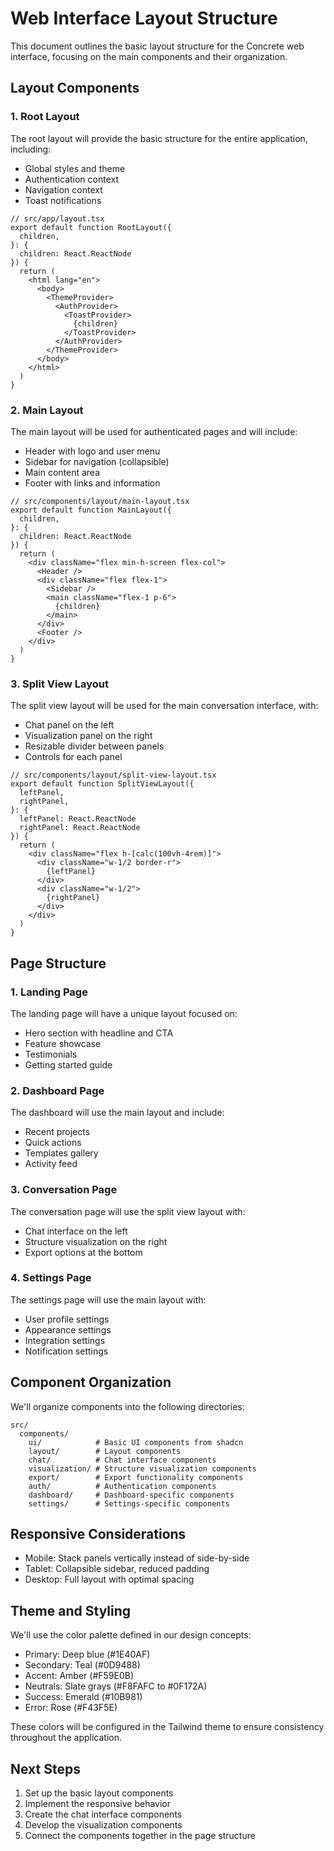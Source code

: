 # Web Interface Layout Structure

This document outlines the basic layout structure for the Concrete web interface, focusing on the main components and their organization.

## Layout Components

### 1. Root Layout

The root layout will provide the basic structure for the entire application, including:

- Global styles and theme
- Authentication context
- Navigation context
- Toast notifications

```tsx
// src/app/layout.tsx
export default function RootLayout({
  children,
}: {
  children: React.ReactNode
}) {
  return (
    <html lang="en">
      <body>
        <ThemeProvider>
          <AuthProvider>
            <ToastProvider>
              {children}
            </ToastProvider>
          </AuthProvider>
        </ThemeProvider>
      </body>
    </html>
  )
}
```

### 2. Main Layout

The main layout will be used for authenticated pages and will include:

- Header with logo and user menu
- Sidebar for navigation (collapsible)
- Main content area
- Footer with links and information

```tsx
// src/components/layout/main-layout.tsx
export default function MainLayout({
  children,
}: {
  children: React.ReactNode
}) {
  return (
    <div className="flex min-h-screen flex-col">
      <Header />
      <div className="flex flex-1">
        <Sidebar />
        <main className="flex-1 p-6">
          {children}
        </main>
      </div>
      <Footer />
    </div>
  )
}
```

### 3. Split View Layout

The split view layout will be used for the main conversation interface, with:

- Chat panel on the left
- Visualization panel on the right
- Resizable divider between panels
- Controls for each panel

```tsx
// src/components/layout/split-view-layout.tsx
export default function SplitViewLayout({
  leftPanel,
  rightPanel,
}: {
  leftPanel: React.ReactNode
  rightPanel: React.ReactNode
}) {
  return (
    <div className="flex h-[calc(100vh-4rem)]">
      <div className="w-1/2 border-r">
        {leftPanel}
      </div>
      <div className="w-1/2">
        {rightPanel}
      </div>
    </div>
  )
}
```

## Page Structure

### 1. Landing Page

The landing page will have a unique layout focused on:

- Hero section with headline and CTA
- Feature showcase
- Testimonials
- Getting started guide

### 2. Dashboard Page

The dashboard will use the main layout and include:

- Recent projects
- Quick actions
- Templates gallery
- Activity feed

### 3. Conversation Page

The conversation page will use the split view layout with:

- Chat interface on the left
- Structure visualization on the right
- Export options at the bottom

### 4. Settings Page

The settings page will use the main layout with:

- User profile settings
- Appearance settings
- Integration settings
- Notification settings

## Component Organization

We'll organize components into the following directories:

```
src/
  components/
    ui/            # Basic UI components from shadcn
    layout/        # Layout components
    chat/          # Chat interface components
    visualization/ # Structure visualization components
    export/        # Export functionality components
    auth/          # Authentication components
    dashboard/     # Dashboard-specific components
    settings/      # Settings-specific components
```

## Responsive Considerations

- Mobile: Stack panels vertically instead of side-by-side
- Tablet: Collapsible sidebar, reduced padding
- Desktop: Full layout with optimal spacing

## Theme and Styling

We'll use the color palette defined in our design concepts:

- Primary: Deep blue (#1E40AF)
- Secondary: Teal (#0D9488)
- Accent: Amber (#F59E0B)
- Neutrals: Slate grays (#F8FAFC to #0F172A)
- Success: Emerald (#10B981)
- Error: Rose (#F43F5E)

These colors will be configured in the Tailwind theme to ensure consistency throughout the application.

## Next Steps

1. Set up the basic layout components
2. Implement the responsive behavior
3. Create the chat interface components
4. Develop the visualization components
5. Connect the components together in the page structure 